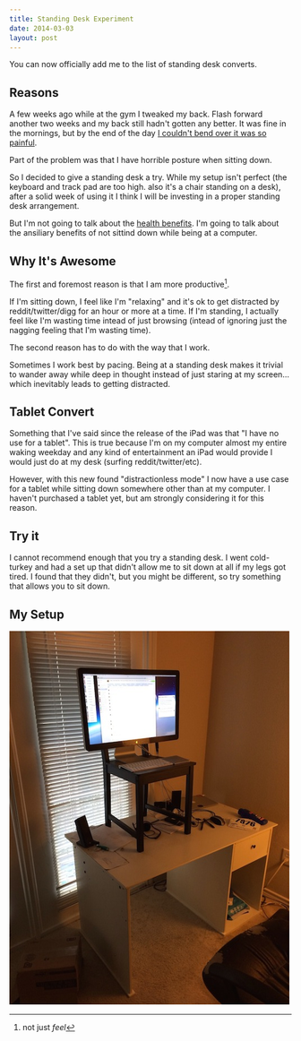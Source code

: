 ```yaml
---
title: Standing Desk Experiment
date: 2014-03-03
layout: post
---
```

You can now officially add me to the list of standing desk converts.

## Reasons

A few weeks ago while at the gym I tweaked my back. Flash forward another two weeks and my back still hadn't gotten any better. It was fine in the mornings, but by the end of the day [I couldn't bend over it was so painful](https://twitter.com/helloandre/status/437847658170826752).

Part of the problem was that I have horrible posture when sitting down.

So I decided to give a standing desk a try. While my setup isn't perfect (the keyboard and track pad are too high. also it's a chair standing on a desk), after a solid week of using it I think I will be investing in a proper standing desk arrangement.

But I'm not going to talk about the [health benefits](https://www.google.com/search?q=standing+desk+health+benefits). I'm going to talk about the ansiliary benefits of not sittind down while being at a computer.

## Why It's Awesome

The first and foremost reason is that I am more productive[^foot1].

If I'm sitting down, I feel like I'm "relaxing" and it's ok to get distracted by reddit/twitter/digg for an hour or more at a time. If I'm standing, I actually feel like I'm wasting time intead of just browsing (intead of ignoring just the nagging feeling that I'm wasting time).

The second reason has to do with the way that I work.

Sometimes I work best by pacing. Being at a standing desk makes it trivial to wander away while deep in thought instead of just staring at my screen... which inevitably leads to getting distracted.

## Tablet Convert

Something that I've said since the release of the iPad was that "I have no use for a tablet". This is true because I'm on my computer almost my entire waking weekday and any kind of entertainment an iPad would provide I would just do at my desk (surfing reddit/twitter/etc).

However, with this new found "distractionless mode" I now have a use case for a tablet while sitting down somewhere other than at my computer. I haven't purchased a tablet yet, but am strongly considering it for this reason.

## Try it

I cannot recommend enough that you try a standing desk. I went cold-turkey and had a set up that didn't allow me to sit down at all if my legs got tired. I found that they didn't, but you might be different, so try something that allows you to sit down.

## My Setup

![Standing Desk](/img/standing_desk.jpg)

[^foot1]: not just *feel*